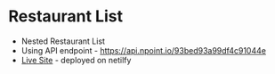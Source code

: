 # Restaurant List

- Nested Restaurant List
- Using API endpoint - https://api.npoint.io/93bed93a99df4c91044e
- [Live Site](https://restaurant-dnd-tahir.netlify.app/) - deployed on netilfy
